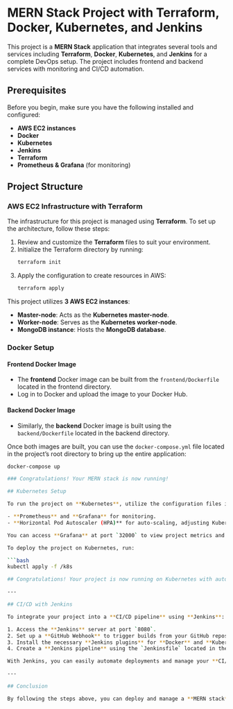 # MERN Stack Project with Terraform, Docker, Kubernetes, and Jenkins

This project is a **MERN Stack** application that integrates several tools and services including **Terraform**, **Docker**, **Kubernetes**, and **Jenkins** for a complete DevOps setup. The project includes frontend and backend services with monitoring and CI/CD automation.

## Prerequisites

Before you begin, make sure you have the following installed and configured:

- **AWS EC2 instances**
- **Docker**
- **Kubernetes**
- **Jenkins**
- **Terraform**
- **Prometheus & Grafana** (for monitoring)

## Project Structure

### AWS EC2 Infrastructure with Terraform

The infrastructure for this project is managed using **Terraform**. To set up the architecture, follow these steps:

1. Review and customize the **Terraform** files to suit your environment.
2. Initialize the Terraform directory by running:
    ```bash
    terraform init
    ```
3. Apply the configuration to create resources in AWS:
    ```bash
    terraform apply
    ```

This project utilizes **3 AWS EC2 instances**:

- **Master-node**: Acts as the **Kubernetes master-node**.
- **Worker-node**: Serves as the **Kubernetes worker-node**.
- **MongoDB instance**: Hosts the **MongoDB database**.

### Docker Setup

#### Frontend Docker Image

- The **frontend** Docker image can be built from the `frontend/Dockerfile` located in the frontend directory.
- Log in to Docker and upload the image to your Docker Hub.

#### Backend Docker Image

- Similarly, the **backend** Docker image is built using the `backend/Dockerfile` located in the backend directory.

Once both images are built, you can use the `docker-compose.yml` file located in the project’s root directory to bring up the entire application:

```bash
docker-compose up

### Congratulations! Your MERN stack is now running!

## Kubernetes Setup

To run the project on **Kubernetes**, utilize the configuration files in the `k8s` directory. This setup includes:

- **Prometheus** and **Grafana** for monitoring.
- **Horizontal Pod Autoscaler (HPA)** for auto-scaling, adjusting Kubernetes pod replicas based on demand.

You can access **Grafana** at port `32000` to view project metrics and monitor your application.

To deploy the project on Kubernetes, run:

```bash
kubectl apply -f /k8s

## Congratulations! Your project is now running on Kubernetes with auto-scaling.

---

## CI/CD with Jenkins

To integrate your project into a **CI/CD pipeline** using **Jenkins**:

1. Access the **Jenkins** server at port `8080`.
2. Set up a **GitHub Webhook** to trigger builds from your GitHub repository.
3. Install the necessary **Jenkins plugins** for **Docker** and **Kubernetes** support.
4. Create a **Jenkins pipeline** using the `Jenkinsfile` located in the project’s root directory to automate the entire process.

With Jenkins, you can easily automate deployments and manage your **CI/CD workflows**!

---

## Conclusion

By following the steps above, you can deploy and manage a **MERN stack** application with the full power of **Docker**, **Kubernetes**, **Terraform**, and **Jenkins**. Enjoy your automated and scalable **DevOps** environment!
